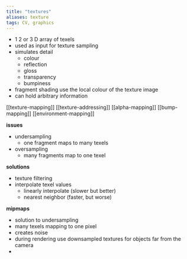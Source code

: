 ```yaml
---
title: "textures"
aliases: texture
tags: CV, graphics 
---
```


- 1 2 or 3 D array of texels
- used as input for texture sampling
- simulates detail
	- colour
	- reflection
	- gloss
	- transparency
	- bumpiness
- fragment shading use the local colour of the texture image
- can hold arbitrary information

[[texture-mapping]]
[[texture-addressing]]
[[alpha-mapping]]
[[bump-mapping]]
[[environment-mapping]]

**issues**
- undersampling
	- one fragment maps to many texels
- oversampling
	- many fragments map to one texel

**solutions**
- texture filtering
- interpolate texel values
	- linearly interpolate (slower but better)
	- nearest neighbor (faster, but worse)

**mipmaps**
- solution to undersampling
- many texels mapping to one pixel
- creates noise
- during rendering use downsampled textures for objects far from the camera
- 